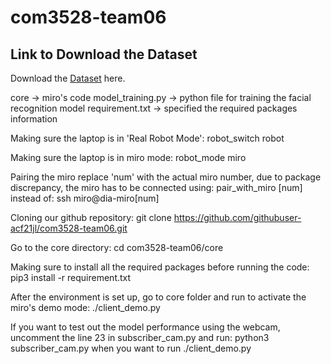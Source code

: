 # com3528-team06

## Link to Download the Dataset
Download the [Dataset](https://drive.google.com/file/d/1-yfLj6kGllW8euEd0NepM4jNen8-IOrg/view?usp=sharing) here.

core -> miro's code
model_training.py -> python file for training the facial recognition model
requirement.txt -> specified the required packages information

Making sure the laptop is in 'Real Robot Mode':
robot_switch robot

Making sure the laptop is in miro mode:
robot_mode miro

Pairing the miro replace 'num' with the actual miro number, due to package discrepancy, the miro has to be connected using:
pair_with_miro [num]
instead of:
ssh miro@dia-miro[num]

Cloning our github repository:
git clone https://github.com/githubuser-acf21jl/com3528-team06.git

Go to the core directory:
cd com3528-team06/core

Making sure to install all the required packages before running the code:
pip3 install -r requirement.txt

After the environment is set up, go to core folder and run to activate the miro's demo mode:
./client_demo.py

If you want to test out the model performance using the webcam, uncomment the line 23 in subscriber_cam.py and run:
python3 subscriber_cam.py
when you want to run ./client_demo.py

